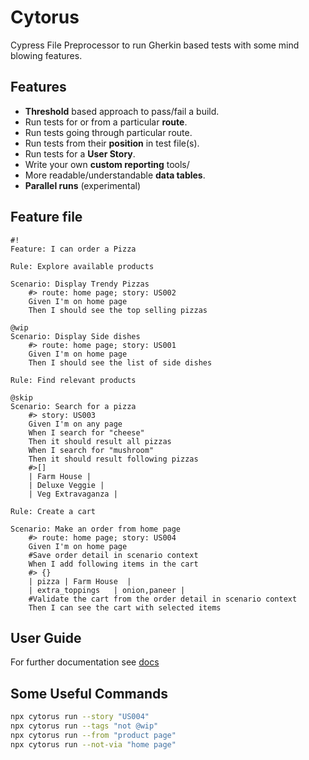 # Cytorus

Cypress File Preprocessor to run Gherkin based tests with some mind blowing features.

## Features

* **Threshold** based approach to pass/fail a build.
* Run tests for or from a particular **route**.
* Run tests going through particular route.
* Run tests from their **position** in test file(s).
* Run tests for a **User Story**.
* Write your own **custom reporting** tools/
* More readable/understandable **data tables**.
* **Parallel runs** (experimental)

## Feature file

```gherkin
#!
Feature: I can order a Pizza

Rule: Explore available products

Scenario: Display Trendy Pizzas
    #> route: home page; story: US002
    Given I'm on home page
    Then I should see the top selling pizzas

@wip
Scenario: Display Side dishes
    #> route: home page; story: US001
    Given I'm on home page
    Then I should see the list of side dishes

Rule: Find relevant products

@skip
Scenario: Search for a pizza
    #> story: US003
    Given I'm on any page
    When I search for "cheese"
    Then it should result all pizzas
    When I search for "mushroom"
    Then it should result following pizzas
    #>[]
    | Farm House |
    | Deluxe Veggie |
    | Veg Extravaganza |

Rule: Create a cart

Scenario: Make an order from home page
    #> route: home page; story: US004
    Given I'm on home page
    #Save order detail in scenario context
    When I add following items in the cart
    #> {}
    | pizza | Farm House  |
    | extra_toppings   | onion,paneer |
    #Validate the cart from the order detail in scenario context
    Then I can see the cart with selected items
```

## User Guide

For further documentation see [docs](./docs/1.GettingStarted.md)

## Some Useful Commands

```bash
npx cytorus run --story "US004"
npx cytorus run --tags "not @wip"
npx cytorus run --from "product page"
npx cytorus run --not-via "home page"
```